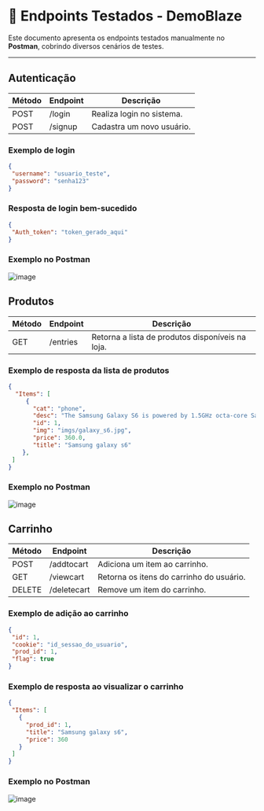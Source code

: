 # 📌 Endpoints Testados - DemoBlaze

Este documento apresenta os endpoints testados manualmente no **Postman**, cobrindo diversos cenários de testes.

---

## Autenticação
 | Método | Endpoint  | Descrição |
 |--------|----------|-----------|
 | POST | /login | Realiza login no sistema. |
 | POST | /signup | Cadastra um novo usuário. |
 
 ### Exemplo de login
 ```json
 {
  "username": "usuario_teste",
  "password": "senha123"
 }
 ```
 ### Resposta de login bem-sucedido
 ```json
 {
  "Auth_token": "token_gerado_aqui"
 }
 ```
### Exemplo no Postman
![image](https://github.com/user-attachments/assets/c4334b52-3c0f-4680-9969-ccd945a20ce9)

## Produtos
 | Método | Endpoint      | Descrição |
 |--------|-------------|-----------|
 | GET  | /entries  | Retorna a lista de produtos disponíveis na loja. |

 ### Exemplo de resposta da lista de produtos
 ```json
 {
   "Items": [
      {
        "cat": "phone",
        "desc": "The Samsung Galaxy S6 is powered by 1.5GHz octa-core Samsung Exynos 7420\n processor and it comes with 3GB of RAM. The phone packs 32GB of \ninternal storage cannot be expanded. ",
        "id": 1,
        "img": "imgs/galaxy_s6.jpg",
        "price": 360.0,
        "title": "Samsung galaxy s6"
     },
  ]
}
 ```
### Exemplo no Postman
![image](https://github.com/user-attachments/assets/15a4c49b-b49d-4efd-b586-57582c3021b5)

## Carrinho
| Método | Endpoint       | Descrição |
 |--------|--------------|-----------|
 | POST | /addtocart | Adiciona um item ao carrinho. |
 | GET  | /viewcart  | Retorna os itens do carrinho do usuário. |
 | DELETE | /deletecart | Remove um item do carrinho. |

 ### Exemplo de adição ao carrinho
 ```json
 {
  "id": 1,
  "cookie": "id_sessao_do_usuario",
  "prod_id": 1,
  "flag": true
 }
 ```
 ### Exemplo de resposta ao visualizar o carrinho
 ```json
 {
  "Items": [
    {
      "prod_id": 1,
      "title": "Samsung galaxy s6",
      "price": 360
    }
  ]
 }
 ```
### Exemplo no Postman
![image](https://github.com/user-attachments/assets/2874ccdd-5b0a-4dde-85eb-e1665094a27e)
